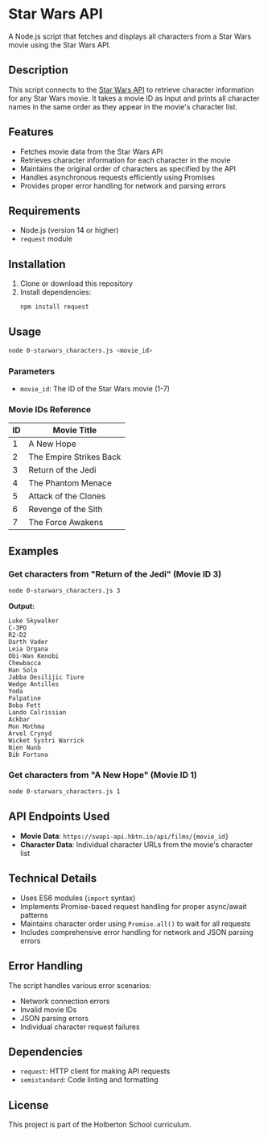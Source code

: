# Star Wars API

A Node.js script that fetches and displays all characters from a Star Wars movie using the Star Wars API.

## Description

This script connects to the [Star Wars API](https://swapi-api.hbtn.io/) to retrieve character information for any Star Wars movie. It takes a movie ID as input and prints all character names in the same order as they appear in the movie's character list.

## Features

- Fetches movie data from the Star Wars API
- Retrieves character information for each character in the movie
- Maintains the original order of characters as specified by the API
- Handles asynchronous requests efficiently using Promises
- Provides proper error handling for network and parsing errors

## Requirements

- Node.js (version 14 or higher)
- `request` module

## Installation

1. Clone or download this repository
2. Install dependencies:
   ```bash
   npm install request
   ```

## Usage

```bash
node 0-starwars_characters.js <movie_id>
```

### Parameters

- `movie_id`: The ID of the Star Wars movie (1-7)

### Movie IDs Reference

| ID | Movie Title |
|----|-------------|
| 1  | A New Hope |
| 2  | The Empire Strikes Back |
| 3  | Return of the Jedi |
| 4  | The Phantom Menace |
| 5  | Attack of the Clones |
| 6  | Revenge of the Sith |
| 7  | The Force Awakens |

## Examples

### Get characters from "Return of the Jedi" (Movie ID 3)

```bash
node 0-starwars_characters.js 3
```

**Output:**
```
Luke Skywalker
C-3PO
R2-D2
Darth Vader
Leia Organa
Obi-Wan Kenobi
Chewbacca
Han Solo
Jabba Desilijic Tiure
Wedge Antilles
Yoda
Palpatine
Boba Fett
Lando Calrissian
Ackbar
Mon Mothma
Arvel Crynyd
Wicket Systri Warrick
Nien Nunb
Bib Fortuna
```

### Get characters from "A New Hope" (Movie ID 1)

```bash
node 0-starwars_characters.js 1
```

## API Endpoints Used

- **Movie Data**: `https://swapi-api.hbtn.io/api/films/{movie_id}`
- **Character Data**: Individual character URLs from the movie's character list

## Technical Details

- Uses ES6 modules (`import` syntax)
- Implements Promise-based request handling for proper async/await patterns
- Maintains character order using `Promise.all()` to wait for all requests
- Includes comprehensive error handling for network and JSON parsing errors

## Error Handling

The script handles various error scenarios:
- Network connection errors
- Invalid movie IDs
- JSON parsing errors
- Individual character request failures

## Dependencies

- `request`: HTTP client for making API requests
- `semistandard`: Code linting and formatting

## License

This project is part of the Holberton School curriculum.
